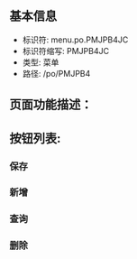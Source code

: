 
## 基本信息

- 标识符: menu.po.PMJPB4JC
- 标识符缩写: PMJPB4JC
- 类型: 菜单
- 路径: /po/PMJPB4

## 页面功能描述：





## 按钮列表:


### 保存



### 新增



### 查询



### 删除


